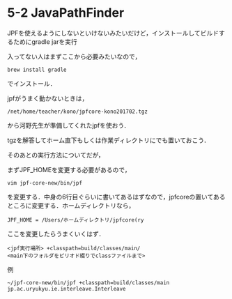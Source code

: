 # 5-2 JavaPathFinder

JPFを使えるようにしないといけないみたいだけど，インストールしてビルドするためにgradle jarを実行

入ってない人はまずここから必要みたいなので，

```
brew install gradle
```

でインストール．

jpfがうまく動かないときは，

```
/net/home/teacher/kono/jpfcore-kono201702.tgz
```

から河野先生が準備してくれたjpfを使おう．

tgzを解答してホーム直下もしくは作業ディレクトリにでも置いておこう．

そのあとの実行方法についてだが，

まずJPF_HOMEを変更する必要があるので，

```
vim jpf-core-new/bin/jpf
```

を変更する．中身の6行目ぐらいに書いてあるはずなので，jpfcoreの置いてあるところに変更する．ホームディレクトリなら，

```
JPF_HOME = /Users/ホームディレクトリ/jpfcore(ry
```

ここを変更したらうまくいくはず．

```
<jpf実行場所> +classpath=build/classes/main/ 
<main下のフォルダをピリオド綴りでclassファイルまで>
```

例

```
~/jpf-core-new/bin/jpf +classpath=build/classes/main jp.ac.uryukyu.ie.interleave.Interleave
```
